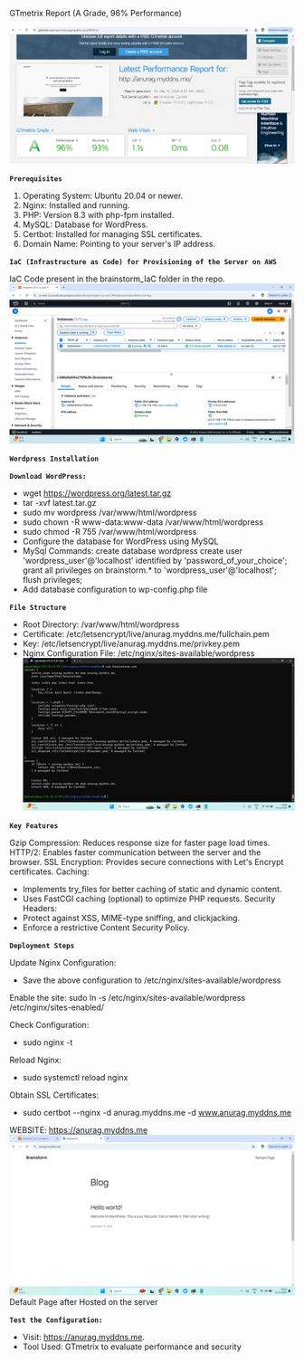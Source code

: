 GTmetrix Report (A Grade, 96% Performance)

![GTmetrix Report (A Grade)](https://github.com/anuragsinghpundir/brainstorm/blob/master/Screenshots_Brainstorm/GTmetrix_Report.png?raw=true)

**`Prerequisites`**

1. Operating System: Ubuntu 20.04 or newer.
2. Nginx: Installed and running.
3. PHP: Version 8.3 with php-fpm installed.
4. MySQL: Database for WordPress.
5. Certbot: Installed for managing SSL certificates.
6. Domain Name: Pointing to your server's IP address.

**`IaC (Infrastructure as Code) for Provisioning of the Server on AWS`**

IaC Code present in the brainstorm_IaC folder in the repo.
![AWS_Server](https://github.com/anuragsinghpundir/brainstorm/blob/master/Screenshots_Brainstorm/provisioned%20server.png)

**`Wordpress Installation`**

**`Download WordPress:`**

* wget https://wordpress.org/latest.tar.gz
* tar -xvf latest.tar.gz
* sudo mv wordpress /var/www/html/wordpress
* sudo chown -R www-data:www-data /var/www/html/wordpress
* sudo chmod -R 755 /var/www/html/wordpress
* Configure the database for WordPress using MySQL
* MySql Commands: create database wordpress create user 'wordpress_user'@'localhost' identified by 'password_of_your_choice'; grant all privileges on brainstorm.* to 'wordpress_user'@'localhost'; flush privileges;
* Add database configuration to wp-config.php file

**`File Structure`**

* Root Directory: /var/www/html/wordpress
* Certificate: /etc/letsencrypt/live/anurag.myddns.me/fullchain.pem
* Key: /etc/letsencrypt/live/anurag.myddns.me/privkey.pem
* Nginx Configuration File: /etc/nginx/sites-available/wordpress
 ![nginx.conf](https://github.com/anuragsinghpundir/brainstorm/blob/master/Screenshots_Brainstorm/brainstorm.com%20configuration%20nginx.png)

**`Key Features`**

Gzip Compression: Reduces response size for faster page load times.
HTTP/2: Enables faster communication between the server and the browser.
SSL Encryption: Provides secure connections with Let's Encrypt certificates.
Caching: 
* Implements try_files for better caching of static and dynamic content.
* Uses FastCGI caching (optional) to optimize PHP requests.
Security Headers:
* Protect against XSS, MIME-type sniffing, and clickjacking.
* Enforce a restrictive Content Security Policy.

**`Deployment Steps`**

Update Nginx Configuration:
* Save the above configuration to /etc/nginx/sites-available/wordpress

Enable the site:
sudo ln -s /etc/nginx/sites-available/wordpress /etc/nginx/sites-enabled/

Check Configuration:
* sudo nginx -t

Reload Nginx:
* sudo systemctl reload nginx

Obtain SSL Certificates:
* sudo certbot --nginx -d anurag.myddns.me -d www.anurag.myddns.me

WEBSITE: https://anurag.myddns.me
![website](https://github.com/anuragsinghpundir/brainstorm/blob/master/Screenshots_Brainstorm/default%20page.png)
Default Page after Hosted on the server

**`Test the Configuration:`**

* Visit: https://anurag.myddns.me.
* Tool Used: GTmetrix to evaluate performance and security

